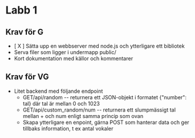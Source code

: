 # Labb 1

## Krav för G

- [ X ] Sätta upp en webbserver med node.js och ytterligare ett bibliotek
- Serva filer som ligger i undermapp public/
- Kort dokumentation med källor och kommentarer

## Krav för VG

- Litet backend med följande endpoint
  - GET/api/random -- returnera ett JSON-objekt i formatet {"number": tal} där tal är mellan 0 och 1023
  - GET/api/custom_random/num -- returnera ett slumpmässigt tal mellan + och num enligt samma princip som ovan
  - Skapa ytterligare en enpoint, gärna POST som hanterar data och ger tillbaks information, t ex antal vokaler
